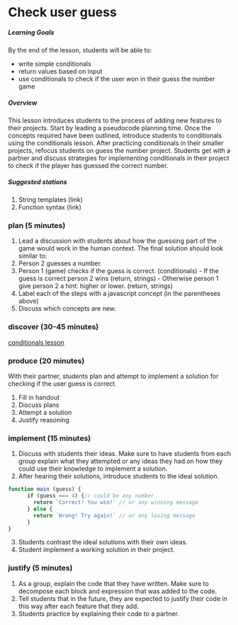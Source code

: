 # Check user guess

##### Learning Goals
By the end of the lesson, students will be able to:
  - write simple conditionals
  - return values based on input
  - use conditionals to check if the user won in their guess the number game

##### Overview
This lesson introduces students to the process of adding new features to their projects. Start by leading a pseudocode planning time. Once the concepts required have been outlined, introduce students to conditionals using the conditionals lesson. After practicing conditionals in their smaller projects, refocus students on guess the number project.  Students get with a partner and discuss strategies for implementing conditionals in their project to check if the player has guessed the correct number.

##### Suggested stations
1. String templates (link)
2. Function syntax (link)

### plan (5 minutes)
1. Lead a discussion with students about how the guessing part of the game would work in the human context. The final solution should look similar to:
  1. Person 2 guesses a number.
  2. Person 1 (game) checks if the guess is correct. (conditionals)
    - If the guess is correct person 2 wins (return, strings)
    - Otherwise person 1 give person 2 a hint: higher or lower. (return, strings)
2. Label each of the steps with a javascript concept (in the parentheses above)
3. Discuss which concepts are new.

### discover (30-45 minutes)
[conditionals lesson](concepts/conditionals.md)

### produce (20 minutes)
With their partner, students plan and attempt to implement a solution for checking if the user guess is correct.

1. Fill in handout
2. Discuss plans
3. Attempt a solution
4. Justify reasoning

### implement (15 minutes)
1. Discuss with students their ideas. Make sure to have students from each group explain what they attempted or any ideas they had on how they could use their knowledge to implement a solution.
2. After hearing their solutions, introduce students to the ideal solution.
```js
function main (guess) {
      if (guess === 4) {// could be any number
        return `Correct! You win!` // or any winning message
      } else {
        return `Wrong! Try again!` // or any losing message
      }
}
```
3. Students contrast the ideal solutions with their own ideas.
4. Student implement a working solution in their project.

### justify (5 minutes)
1. As a group, explain the code that they have written. Make sure to decompose each block and expression that was added to the code.
2. Tell students that in the future, they are expected to justify their code in this way after each feature that they add.
3. Students practice by explaining their code to a partner.
